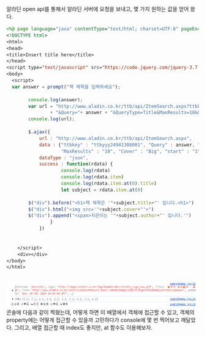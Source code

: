 알라딘 open api를 통해서 알라딘 서버에 요청을 보내고, 몇 가지 원하는 값을 얻어 왔다.

``` JSP
<%@ page language="java" contentType="text/html; charset=UTF-8" pageEncoding="UTF-8"%>
<!DOCTYPE html>
<html>
<head>
<title>Insert title here</title>
</head>
<script type="text/javascript" src="https://code.jquery.com/jquery-3.7.1.js"></script>
<body>
  <script>
  var answer = prompt("책 제목을 입력하세요");
		
		console.log(answer);
		var url = "http://www.aladin.co.kr/ttb/api/ItemSearch.aspx?ttbkey=ttbyyy24941308001"
				+ "&Query="+ answer + "&QueryType=Title&MaxResults=10&Cover=Big&start=1&SearchTarget=Book&output=JS&Version=20131101";
		console.log(url);
		
		$.ajax({
			url : "http://www.aladin.co.kr/ttb/api/ItemSearch.aspx",
			data : {"ttbkey" : "ttbyyy24941308001", "Query" : answer, "QueryType" : "Title",
				    "MaxResults" : "10", "Cover" : "Big", "start" : "1", "SearchTarget" : "Book", "output" : "JS", "Version" : "20131101"},
			dataType : "json",
			success : function(rdata) {
					console.log(rdata)
					console.log(rdata.item)
					console.log(rdata.item.at(0).title)
					let subject = rdata.item.at(0)
					
		$("div").before("<h1>책 제목은 '"+subject.title+"' 입니다.<h1>")
		$("div").html("<img src='"+subject.cover+"'>")
		$("div").append("<span>지은이는 '"+subject.author+"' 입니다.'")
				}
			})
		

	</script>
	<div></div>
</body>
</html>



```
![](../image/Pasted%20image%2020240325234430.png)
콘솔에 다음과 같이 찍혔는데, 어떻게 하면 이 배열에서 객체에 접근할 수 있고, 객체의 property에는 어떻게 접근할 수 있을까 고민하다가
console에 몇 번 찍어보고 깨달았다. 그리고, 배열 접근할 때 index도 좋지만, at 함수도 이용해보자.